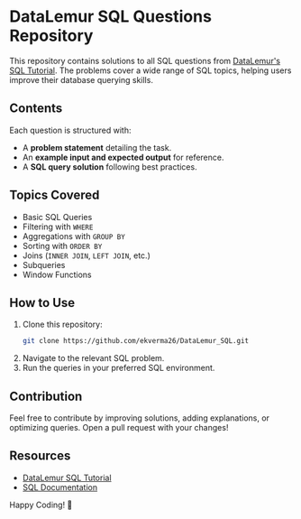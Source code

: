 # DataLemur SQL Questions Repository

This repository contains solutions to all SQL questions from [DataLemur's SQL Tutorial](https://datalemur.com/sql-tutorial/intro-to-sql). The problems cover a wide range of SQL topics, helping users improve their database querying skills.

## Contents
Each question is structured with:
- A **problem statement** detailing the task.
- An **example input and expected output** for reference.
- A **SQL query solution** following best practices.

## Topics Covered
- Basic SQL Queries
- Filtering with `WHERE`
- Aggregations with `GROUP BY`
- Sorting with `ORDER BY`
- Joins (`INNER JOIN`, `LEFT JOIN`, etc.)
- Subqueries
- Window Functions

## How to Use
1. Clone this repository:
   ```sh
   git clone https://github.com/ekverma26/DataLemur_SQL.git
   ```
2. Navigate to the relevant SQL problem.
3. Run the queries in your preferred SQL environment.

## Contribution
Feel free to contribute by improving solutions, adding explanations, or optimizing queries. Open a pull request with your changes!

## Resources
- [DataLemur SQL Tutorial](https://datalemur.com/sql-tutorial/intro-to-sql)
- [SQL Documentation](https://www.w3schools.com/sql/)

Happy Coding! 🚀

